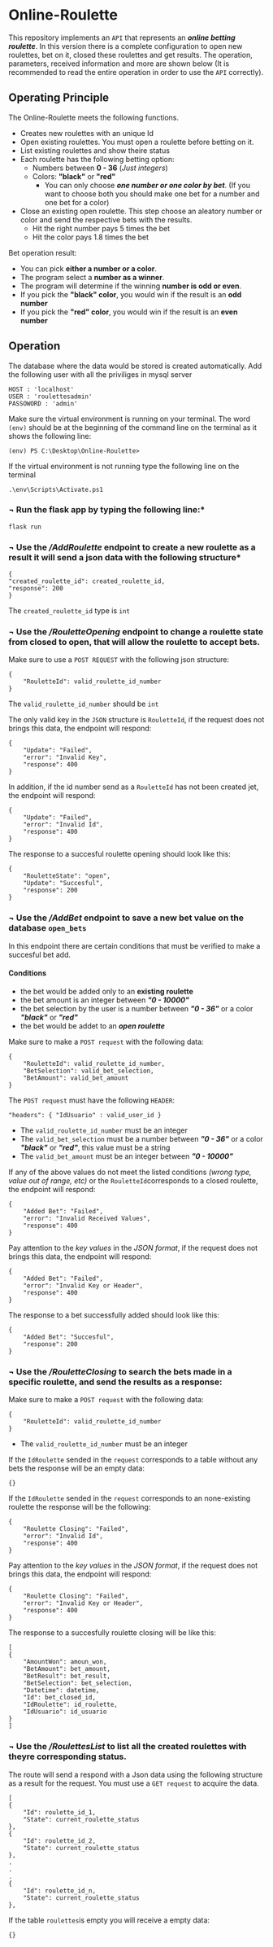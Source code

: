 # Online-Roulette
This repository implements an `API` that represents an ***online betting roulette***. In this version there is a complete configuration to open new roulettes, bet on it, closed these roulettes and get results. The operation, parameters, received information and more are shown below (It is recommended to read the entire operation in order to use the `API` correctly).

## Operating Principle

The Online-Roulette meets the following functions.
- Creates new roulettes with an unique Id
- Open existing roulettes. You must open a roulette before betting on it.
- List existing roulettes and show theire status
- Each roulette has the following betting option:
  - Numbers between **0 - 36** (*Just integers*)
  - Colors: **"black"** or **"red"**
    - You can only choose ***one number or one color by bet***. (If you want to choose both you should make one bet for a number and one bet for a color)
- Close an existing open roulette. This step choose an aleatory number or color and send the respective bets with the results.
  - Hit the right number pays 5 times the bet
  - Hit the color pays 1.8 times the bet 

Bet operation result:
  - You can pick **either a number or a color**. 
  - The program select a **number as a winner**.
  - The program will determine if the winning **number is odd or even**. 
  - If you pick the **"black" color**, you would win if the result is an **odd number**
  - If you pick the **"red" color**, you would win if the result is an **even number**

## Operation

The database where the data would be stored is created automatically. Add the following user with all the priviliges in mysql server

    HOST : 'localhost'
    USER : 'roulettesadmin'
    PASSOWORD : 'admin' 

Make sure the virtual environment is running on your terminal. The word `(env)` should be at the beginning of the command line on the terminal as it shows the following line: 

    (env) PS C:\Desktop\Online-Roulette> 

If the virtual environment is not running type the following line on the terminal

    .\env\Scripts\Activate.ps1


### **¬ Run the flask app by typing the following line:***

    flask run

### **¬ Use the */AddRoulette* endpoint** to create a new roulette as a result it will send a json data with the following structure*

    {
    "created_roulette_id": created_roulette_id,
    "response": 200
    }
The `created_roulette_id` type is `int`

### **¬ Use the */RouletteOpening* endpoint** to change a roulette state from closed to open, that will allow the roulette to accept bets.
Make sure to use a `POST REQUEST` with the following json structure:

    {
        "RouletteId": valid_roulette_id_number
    }
The `valid_roulette_id_number` should be `int`

The only valid key in the `JSON` structure is `RouletteId`, if the request does not brings this data, the endpoint will respond:

    {
        "Update": "Failed",
        "error": "Invalid Key",
        "response": 400
    }

In addition, if the id number send as a `RouletteId` has not been created jet, the endpoint will respond:

    {
        "Update": "Failed",
        "error": "Invalid Id",
        "response": 400
    }

The response to a succesful roulette opening should look like this:

    {
        "RouletteState": "open",
        "Update": "Succesful",
        "response": 200
    }


### **¬ Use the */AddBet* endpoint to** save a new bet value on the database `open_bets` 
In this endpoint there are certain conditions that must be verified to make a succesful bet add.
#### Conditions
- the bet would be added only to an **existing roulette**
- the bet amount is an integer between ***"0 - 10000"***
- the bet selection by the user is a number between ***"0 - 36"*** or a color ***"black"*** or ***"red"***
- the bet would be addet to an ***open roulette***

Make sure to make a `POST request` with the following data:

    {
        "RouletteId": valid_roulette_id_number,
        "BetSelection": valid_bet_selection,
        "BetAmount": valid_bet_amount
    }
The `POST request` must have the following `HEADER`:

    "headers": { "IdUsuario" : valid_user_id }

- The `valid_roulette_id_number` must be an integer
- The `valid_bet_selection` must be a number between ***"0 - 36"*** or a color ***"black"*** or ***"red"***, this value must be a string
- The `valid_bet_amount` must be an integer between ***"0 - 10000"***

If any of the above values do not meet the listed conditions *(wrong type, value out of range, etc)* or the `RouletteId`corresponds to a closed roulette, the endpoint will respond:

    {
        "Added Bet": "Failed",
        "error": "Invalid Received Values",
        "response": 400
    }

Pay attention to the *key values* in the *JSON format*, if the request does not brings this data, the endpoint will respond:

    {
        "Added Bet": "Failed",
        "error": "Invalid Key or Header",
        "response": 400
    }

The response to a bet successfully added should look like this:

    {
        "Added Bet": "Succesful",
        "response": 200
    }

### **¬ Use the */RouletteClosing* to** search the bets made in a specific roulette, and send the results as a response:

Make sure to make a `POST request` with the following data:

    {
        "RouletteId": valid_roulette_id_number
    }
- The `valid_roulette_id_number` must be an integer

If the `IdRoulette` sended in the `request` corresponds to a table without any bets the response will be an empty data:

    {}

If the `IdRoulette` sended in the `request` corresponds to an none-existing roulette the response will be the following:

    {
        "Roulette Closing": "Failed",
        "error": "Invalid Id",
        "response": 400
    }

Pay attention to the *key values* in the *JSON format*, if the request does not brings this data, the endpoint will respond:

    {
        "Roulette Closing": "Failed",
        "error": "Invalid Key or Header",
        "response": 400
    }

The response to a succesfully roulette closing will be like this:

    [
    {
        "AmountWon": amoun_won,
        "BetAmount": bet_amount,
        "BetResult": bet_result,
        "BetSelection": bet_selection,
        "Datetime": datetime,
        "Id": bet_closed_id,
        "IdRoulette": id_roulette,
        "IdUsuario": id_usuario
    }
    ]



### **¬ Use the */RoulettesList* to** list all the created roulettes with theyre corresponding status. 

The route will send a respond with a Json data using the following structure as a result for the request. You must use a `GET request` to acquire the data.

    [
    {
        "Id": roulette_id_1,
        "State": current_roulette_status
    },
    {
        "Id": roulette_id_2,
        "State": current_roulette_status
    },
    .
    .
    .
    {
        "Id": roulette_id_n,
        "State": current_roulette_status
    },

If the table `roulettes`is empty you will receive a empty data:

    {}

